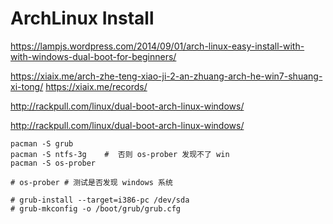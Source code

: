 # ArchLinux Install 

https://lampjs.wordpress.com/2014/09/01/arch-linux-easy-install-with-with-windows-dual-boot-for-beginners/

https://xiaix.me/arch-zhe-teng-xiao-ji-2-an-zhuang-arch-he-win7-shuang-xi-tong/
https://xiaix.me/records/

http://rackpull.com/linux/dual-boot-arch-linux-windows/

http://rackpull.com/linux/dual-boot-arch-linux-windows/

```
pacman -S grub
pacman -S ntfs-3g    #  否则 os-prober 发现不了 win
pacman -S os-prober

# os-prober # 测试是否发现 windows 系统

# grub-install --target=i386-pc /dev/sda
# grub-mkconfig -o /boot/grub/grub.cfg
```

